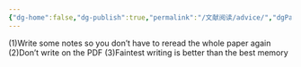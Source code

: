 ```yaml
---
{"dg-home":false,"dg-publish":true,"permalink":"/文献阅读/advice/","dgPassFrontmatter":true}
---
```


(1)Write some notes so you don’t have to reread the whole paper again
(2)Don’t write on the PDF
(3)Faintest writing is better than the best memory